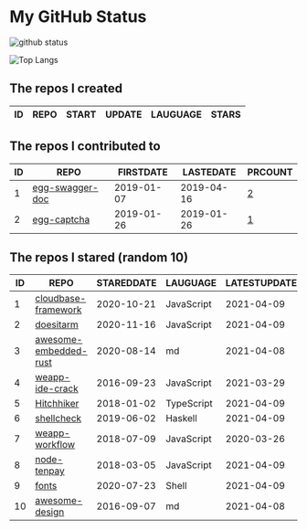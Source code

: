 # My GitHub Status

<img src="https://github-readme-stats-1.yihong0618.vercel.app/api?username=ThaddeusJiang&show_icons=true&&&hide_title=true&count_private=true" alt="github status" />

![Top Langs](https://github-readme-stats-1.yihong0618.vercel.app/api/top-langs/?username=ThaddeusJiang&layout=compact)

<!--START_SECTION:my_github-->
## The repos I created
| ID | REPO | START | UPDATE | LAUGUAGE | STARS |
|----|------|-------|--------|----------|-------|

## The repos I contributed to
| ID |                                REPO                                | FIRSTDATE  | LASTEDATE  |                                          PRCOUNT                                           |
|----|--------------------------------------------------------------------|------------|------------|--------------------------------------------------------------------------------------------|
|  1 | [egg-swagger-doc](https://github.com/Yanshijie-EL/egg-swagger-doc) | 2019-01-07 | 2019-04-16 | [2](https://github.com/Yanshijie-EL/egg-swagger-doc/pulls?q=is%3Apr+author%3Ajc-lathander) |
|  2 | [egg-captcha](https://github.com/Raoul1996/egg-captcha)            | 2019-01-26 | 2019-01-26 | [1](https://github.com/Raoul1996/egg-captcha/pulls?q=is%3Apr+author%3Ajc-lathander)        |

## The repos I stared (random 10)
| ID |                                      REPO                                       | STAREDDATE |  LAUGUAGE  | LATESTUPDATE |
|----|---------------------------------------------------------------------------------|------------|------------|--------------|
|  1 | [cloudbase-framework](https://github.com/Tencent/cloudbase-framework)           | 2020-10-21 | JavaScript | 2021-04-09   |
|  2 | [doesitarm](https://github.com/ThatGuySam/doesitarm)                            | 2020-11-16 | JavaScript | 2021-04-09   |
|  3 | [awesome-embedded-rust](https://github.com/rust-embedded/awesome-embedded-rust) | 2020-08-14 | md         | 2021-04-08   |
|  4 | [weapp-ide-crack](https://github.com/gavinkwoe/weapp-ide-crack)                 | 2016-09-23 | JavaScript | 2021-03-29   |
|  5 | [Hitchhiker](https://github.com/brookshi/Hitchhiker)                            | 2018-01-02 | TypeScript | 2021-04-09   |
|  6 | [shellcheck](https://github.com/koalaman/shellcheck)                            | 2019-06-02 | Haskell    | 2021-04-09   |
|  7 | [weapp-workflow](https://github.com/loveonelong/weapp-workflow)                 | 2018-07-09 | JavaScript | 2020-03-26   |
|  8 | [node-tenpay](https://github.com/befinal/node-tenpay)                           | 2018-03-05 | JavaScript | 2021-04-09   |
|  9 | [fonts](https://github.com/powerline/fonts)                                     | 2020-07-23 | Shell      | 2021-04-09   |
| 10 | [awesome-design](https://github.com/gztchan/awesome-design)                     | 2016-09-07 | md         | 2021-04-08   |

<!--END_SECTION:my_github-->